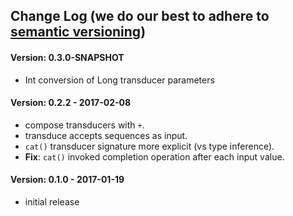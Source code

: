 ## Change Log (we do our best to adhere to [semantic versioning](http://semver.org/))

#### Version: 0.3.0-SNAPSHOT
- Int conversion of Long transducer parameters 


#### Version: 0.2.2 - 2017-02-08
- compose transducers with `+`.
- transduce accepts sequences as input.
- `cat()` transducer signature more explicit (vs type inference).
- **Fix**: `cat()` invoked completion operation after each input value.  


#### Version: 0.1.0 - 2017-01-19
- initial release

